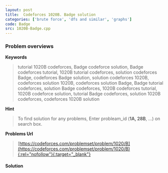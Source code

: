 ```yaml
---
layout: post
title:  Codeforces 1020B. Badge solution
categories: ['brute force', 'dfs and similar', 'graphs']
code: Badge
src: 1020B-Badge.cpp
---
```

### **Problem overviews**

**Keywords**
> tutorial 1020B codeforces, Badge codeforce solution, Badge codeforces tutorial, 1020B tutorial codeforces, solution codeforces Badge, codeforces Badge solution, solution codeforces 1020B, codeforces solution 1020B, codeforces solution Badge, Badge tutorial codeforces, solution Badge codeforces, 1020B codeforces tutorial, 1020B codeforce solution, tutorial Badge codeforces, solution 1020B codeforces, codeforces 1020B solution

**Hint**
> To find solution for any problems, Enter probleam_id (**1A, 28B**, ...) on search box. 

**Problems Url**
> [https://codeforces.com/problemset/problem/1020/B](https://codeforces.com/problemset/problem/1020/B){:rel="nofollow"}{:target="_blank"}

#### **Solution**



